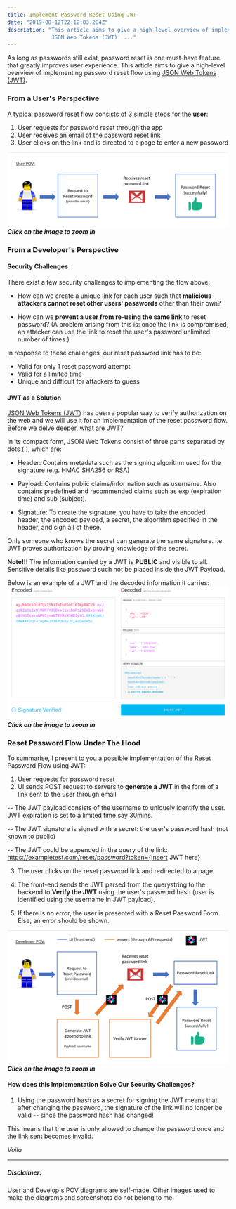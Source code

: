 ```yaml
---
title: Implement Password Reset Using JWT
date: "2019-08-12T22:12:03.284Z"
description: "This article aims to give a high-level overview of implementing password reset flow using 
              JSON Web Tokens (JWT). ..."
---
```

As long as passwords still exist, password reset is one must-have feature that greatly improves user experience. 
This article aims to give a high-level overview of implementing password reset flow using 
[JSON Web Tokens (JWT)](https://jwt.io/). 
     
### From a User's Perspective
A typical password reset flow consists of 3 simple steps for the **user**:

1. User requests for password reset through the app
2. User receives an email of the password reset link
3. User clicks on the link and is directed to a page to enter a new password

![UserPOV](./JWTUserPOV.PNG)
***Click on the image to zoom in***

### From a Developer's Perspective

#### Security Challenges
There exist a few security challenges to implementing the flow above: 
- How can we create a unique link for each user such that **malicious attackers cannot reset 
other users' passwords** other than their own?

- How can we **prevent a user from re-using the same link** to reset password? (A problem arising from this is: 
once the link is compromised, an attacker can use the link to reset the user's password unlimited number of times.)

In response to these challenges, our reset password link has to be: 
- Valid for only 1 reset password attempt
- Valid for a limited time
- Unique and difficult for attackers to guess

#### JWT as a Solution

[JSON Web Tokens (JWT)](https://jwt.io/) has been a popular way to verify authorization on the web and we will use it
for an implementation of the reset password flow. Before we delve deeper, what are JWT? 

In its compact form, JSON Web Tokens consist of three parts separated by dots (.), which are:

- Header: Contains metadata such as the signing algorithm used for the signature (e.g. HMAC SHA256 or RSA)

- Payload: Contains public claims/information such as username. Also contains predefined and recommended claims
such as exp (expiration time) and sub (subject).

- Signature: To create the signature, you have to take the encoded header, the encoded payload, a secret, 
the algorithm specified in the header, and sign all of these. 

Only someone who knows the secret can generate the same signature. 
i.e. JWT proves authorization by proving knowledge of the secret.


**Note!!!** The information carried by a JWT is **PUBLIC** and visible to all. Sensitive details like password
such not be placed inside the JWT Payload.


Below is an example of a JWT and the decoded information it carries: 
![JWTExample](./JWTExample.PNG)
***Click on the image to zoom in***

### Reset Password Flow Under The Hood
To summarise, I present to you a possible implementation of the Reset Password Flow using JWT:
1. User requests for password reset
2. UI sends POST request to servers to **generate a JWT** in the form of a link sent to the user through email

-- The JWT payload consists of the username to uniquely identify the user. JWT expiration is set to a limited time say 30mins.

-- The JWT signature is signed with a secret: the user's password hash (not known to public)

-- The JWT could be appended in the query of the link: https://exampletest.com/reset/password?token={Insert JWT here}

3. The user clicks on the reset password link and redirected to a page

4. The front-end sends the JWT parsed from the querystring to the backend to **Verify the JWT** using the 
user's password hash (user is identified using the username in JWT payload).

5. If there is no error, the user is presented with a Reset Password Form. Else, an error should be shown.


![DevPOV](./JWTDevPOV.PNG)
***Click on the image to zoom in***

#### How does this Implementation Solve Our Security Challenges?
1. Using the password hash as a secret for signing the JWT means that after changing the password, the signature of 
the link will no longer be valid -- since the password hash has changed! 

This means that the user is only allowed to change the password once and the link sent becomes invalid.

*Voila*

---

##### *Disclaimer:*
User and Develop's POV diagrams are self-made. Other images used to make the diagrams and screenshots do not belong to me.










